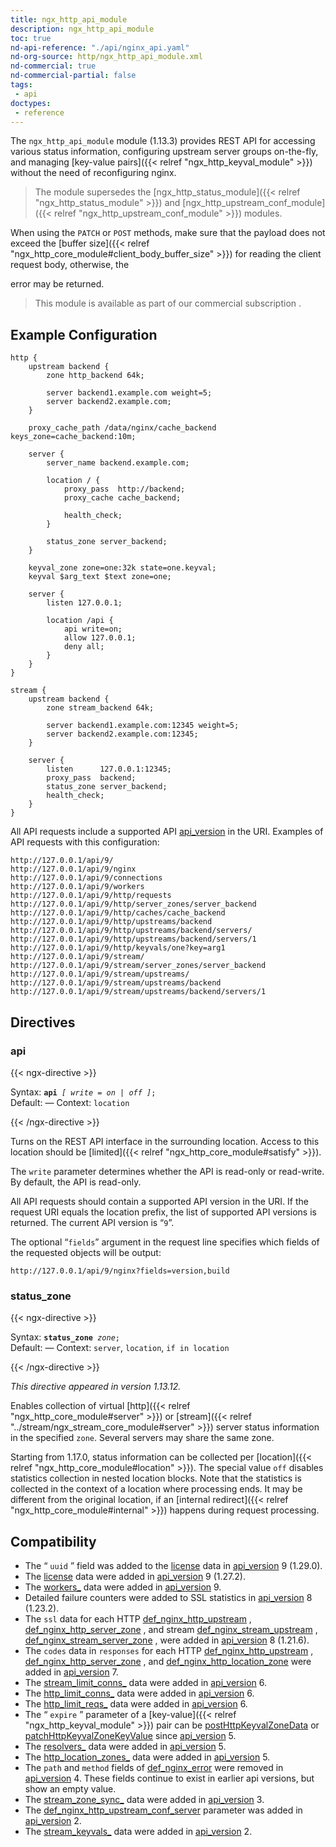 ```yaml
---
title: ngx_http_api_module
description: ngx_http_api_module
toc: true
nd-api-reference: "./api/nginx_api.yaml"
nd-org-source: http/ngx_http_api_module.xml
nd-commercial: true
nd-commercial-partial: false
tags:
 - api
doctypes:
 - reference
---
```

<!--
      ********************************************************************************
      🛑 WARNING: AUTOGENERATED FILE - DO NOT EDIT 🛑 This Markdown file was
      automatically generated from the source XML documentation. Any manual
      changes made directly to this file will be overwritten. To request or
      suggest changes, please edit the source XML files instead.
      https://github.com/nginx/nginx.org/tree/main/xml/en
      ********************************************************************************
      -->


The `ngx_http_api_module` module (1.13.3) provides REST API
for accessing various status information,
configuring upstream server groups on-the-fly, and managing
[key-value pairs]({{< relref "ngx_http_keyval_module" >}})
without the need of reconfiguring nginx.

> The module supersedes the [ngx_http_status_module]({{< relref "ngx_http_status_module" >}}) and [ngx_http_upstream_conf_module]({{< relref "ngx_http_upstream_conf_module" >}}) modules.


When using the `PATCH` or `POST` methods,
make sure that the payload does not exceed the
[buffer size]({{< relref "ngx_http_core_module#client_body_buffer_size" >}})
for reading the client request body, otherwise, the

error may be returned.

> This module is available as part of our commercial subscription .

## Example Configuration


```nginx 
http {
    upstream backend {
        zone http_backend 64k;

        server backend1.example.com weight=5;
        server backend2.example.com;
    }

    proxy_cache_path /data/nginx/cache_backend keys_zone=cache_backend:10m;

    server {
        server_name backend.example.com;

        location / {
            proxy_pass  http://backend;
            proxy_cache cache_backend;

            health_check;
        }

        status_zone server_backend;
    }

    keyval_zone zone=one:32k state=one.keyval;
    keyval $arg_text $text zone=one;

    server {
        listen 127.0.0.1;

        location /api {
            api write=on;
            allow 127.0.0.1;
            deny all;
        }
    }
}

stream {
    upstream backend {
        zone stream_backend 64k;

        server backend1.example.com:12345 weight=5;
        server backend2.example.com:12345;
    }

    server {
        listen      127.0.0.1:12345;
        proxy_pass  backend;
        status_zone server_backend;
        health_check;
    }
}
 ```


All API requests include
a supported API [api_version](#api_version) in the URI.
Examples of API requests with this configuration:

```nginx 
http://127.0.0.1/api/9/
http://127.0.0.1/api/9/nginx
http://127.0.0.1/api/9/connections
http://127.0.0.1/api/9/workers
http://127.0.0.1/api/9/http/requests
http://127.0.0.1/api/9/http/server_zones/server_backend
http://127.0.0.1/api/9/http/caches/cache_backend
http://127.0.0.1/api/9/http/upstreams/backend
http://127.0.0.1/api/9/http/upstreams/backend/servers/
http://127.0.0.1/api/9/http/upstreams/backend/servers/1
http://127.0.0.1/api/9/http/keyvals/one?key=arg1
http://127.0.0.1/api/9/stream/
http://127.0.0.1/api/9/stream/server_zones/server_backend
http://127.0.0.1/api/9/stream/upstreams/
http://127.0.0.1/api/9/stream/upstreams/backend
http://127.0.0.1/api/9/stream/upstreams/backend/servers/1
 ```

## Directives

### api

{{< ngx-directive >}}

<tr>
<th>Syntax: </th>
<td><code><strong>api</strong> <i>[</i> <i>write</i> <i>=</i> <i>on</i> <i>|</i> <i>off</i> <i>]</i>;</code><br/></td>
</tr><tr>
<th>Default: </th>
<td>
      —
    </td>
</tr><tr>
<th>Context: </th>
<td><code>location</code></td>
</tr>

{{< /ngx-directive >}}


Turns on the REST API interface in the surrounding location.
Access to this location should be
[limited]({{< relref "ngx_http_core_module#satisfy" >}}).

The `write` parameter determines whether the API
is read-only or read-write.
By default, the API is read-only.

All API requests should contain a supported API version in the URI.
If the request URI equals the location prefix,
the list of supported API versions is returned.
The current API version is “`9`”.

The optional “`fields`” argument in the request line
specifies which fields of the requested objects will be output:

```nginx 
http://127.0.0.1/api/9/nginx?fields=version,build
 ```

### status_zone

{{< ngx-directive >}}

<tr>
<th>Syntax: </th>
<td><code><strong>status_zone</strong> <i>zone</i>;</code><br/></td>
</tr><tr>
<th>Default: </th>
<td>
      —
    </td>
</tr><tr>
<th>Context: </th>
<td><code>server</code>, <code>location</code>, <code>if in location</code></td>
</tr>

{{< /ngx-directive >}}

_This directive appeared in version 1.13.12._


Enables collection of virtual
[http]({{< relref "ngx_http_core_module#server" >}})
or
[stream]({{< relref "../stream/ngx_stream_core_module#server" >}})
server status information in the specified `zone`.
Several servers may share the same zone.

Starting from 1.17.0, status information can be collected
per [location]({{< relref "ngx_http_core_module#location" >}}).
The special value `off` disables statistics collection
in nested location blocks.
Note that the statistics is collected
in the context of a location where processing ends.
It may be different from the original location, if an
[internal
redirect]({{< relref "ngx_http_core_module#internal" >}}) happens during request processing.
## Compatibility


- The “ `uuid` ” field was added to the [license](#license) data in [api_version](#api_version) 9 (1.29.0).
- The [license](#license) data were added in [api_version](#api_version) 9 (1.27.2).
- The [workers_](#workers_) data were added in [api_version](#api_version) 9.
- Detailed failure counters were added to SSL statistics in [api_version](#api_version) 8 (1.23.2).
- The `ssl` data for each HTTP [def_nginx_http_upstream](#def_nginx_http_upstream) , [def_nginx_http_server_zone](#def_nginx_http_server_zone) , and stream [def_nginx_stream_upstream](#def_nginx_stream_upstream) , [def_nginx_stream_server_zone](#def_nginx_stream_server_zone) , were added in [api_version](#api_version) 8 (1.21.6).
- The `codes` data in `responses` for each HTTP [def_nginx_http_upstream](#def_nginx_http_upstream) , [def_nginx_http_server_zone](#def_nginx_http_server_zone) , and [def_nginx_http_location_zone](#def_nginx_http_location_zone) were added in [api_version](#api_version) 7.
- The [stream_limit_conns_](#stream_limit_conns_) data were added in [api_version](#api_version) 6.
- The [http_limit_conns_](#http_limit_conns_) data were added in [api_version](#api_version) 6.
- The [http_limit_reqs_](#http_limit_reqs_) data were added in [api_version](#api_version) 6.
- The “ `expire` ” parameter of a [key-value]({{< relref "ngx_http_keyval_module" >}}) pair can be [postHttpKeyvalZoneData](#postHttpKeyvalZoneData) or [patchHttpKeyvalZoneKeyValue](#patchHttpKeyvalZoneKeyValue) since [api_version](#api_version) 5.
- The [resolvers_](#resolvers_) data were added in [api_version](#api_version) 5.
- The [http_location_zones_](#http_location_zones_) data were added in [api_version](#api_version) 5.
- The `path` and `method` fields of [def_nginx_error](#def_nginx_error) were removed in [api_version](#api_version) 4. These fields continue to exist in earlier api versions, but show an empty value.
- The [stream_zone_sync_](#stream_zone_sync_) data were added in [api_version](#api_version) 3.
- The [def_nginx_http_upstream_conf_server](#def_nginx_http_upstream_conf_server) parameter was added in [api_version](#api_version) 2.
- The [stream_keyvals_](#stream_keyvals_) data were added in [api_version](#api_version) 2.

